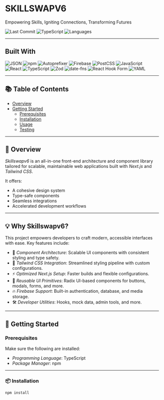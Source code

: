 # SKILLSWAPV6

Empowering Skills, Igniting Connections, Transforming Futures

![Last Commit](https://img.shields.io/badge/last%20commit-today-blue)
![TypeScript](https://img.shields.io/badge/typescript-98.2%25-blue)
![Languages](https://img.shields.io/badge/languages-3-gray)

---

## Built With

![JSON](https://img.shields.io/badge/JSON-black?logo=json&logoColor=white)
![npm](https://img.shields.io/badge/npm-red?logo=npm&logoColor=white)
![Autoprefixer](https://img.shields.io/badge/Autoprefixer-red)
![Firebase](https://img.shields.io/badge/Firebase-orange?logo=firebase)
![PostCSS](https://img.shields.io/badge/PostCSS-orange)
![JavaScript](https://img.shields.io/badge/JavaScript-yellow?logo=javascript&logoColor=black)
![React](https://img.shields.io/badge/React-blue?logo=react)
![TypeScript](https://img.shields.io/badge/TypeScript-blue?logo=typescript)
![Zod](https://img.shields.io/badge/Zod-blueviolet)
![date-fns](https://img.shields.io/badge/date-fns-purple)
![React Hook Form](https://img.shields.io/badge/React%20Hook%20Form-pink)
![YAML](https://img.shields.io/badge/YAML-red?logo=yaml)

---

## 📚 Table of Contents

- [Overview](#overview)
- [Getting Started](#getting-started)
  - [Prerequisites](#prerequisites)
  - [Installation](#installation)
  - [Usage](#usage)
  - [Testing](#testing)

---

## 🧩 Overview

*Skillswapv6* is an all-in-one front-end architecture and component library tailored for scalable, maintainable web applications built with *Next.js* and *Tailwind CSS*.

It offers:
- A cohesive design system
- Type-safe components
- Seamless integrations
- Accelerated development workflows

---

## 💡 Why Skillswapv6?

This project empowers developers to craft modern, accessible interfaces with ease. Key features include:

- 🧩 *Component Architecture*: Scalable UI components with consistent styling and type safety.
- 🎨 *Tailwind CSS Integration*: Streamlined styling pipeline with custom configurations.
- ⚡ *Optimized Next.js Setup*: Faster builds and flexible configurations.
- 🔁 *Reusable UI Primitives*: Radix UI-based components for buttons, modals, forms, and more.
- 🔥 *Firebase Support*: Built-in authentication, database, and media storage.
- 🛠 *Developer Utilities*: Hooks, mock data, admin tools, and more.

---

## 🚀 Getting Started

### Prerequisites

Make sure the following are installed:

- *Programming Language*: TypeScript
- *Package Manager*: npm

---

### 📦 Installation

```bash
npm install
